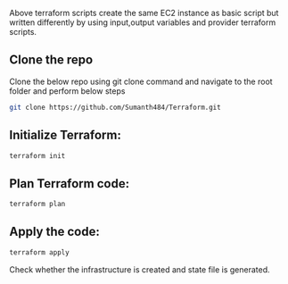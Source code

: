 Above terraform scripts create the same EC2 instance as basic script but written differently by using input,output variables and provider terraform scripts.

## Clone the repo

Clone the below repo using git clone command and navigate to the root folder and perform below steps

```bash
git clone https://github.com/Sumanth484/Terraform.git
```

## Initialize Terraform:

```bash
terraform init
```
## Plan Terraform code:

```bash
terraform plan
```
## Apply the code:

```bash
terraform apply
```
Check whether the infrastructure is created and state file is generated.
